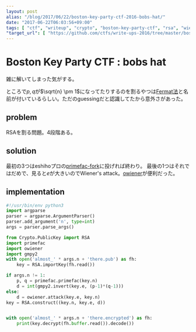 ```yaml
---
layout: post
alias: "/blog/2017/06/22/boston-key-party-ctf-2016-bobs-hat/"
date: "2017-06-22T06:03:56+09:00"
tags: [ "ctf", "writeup", "crypto", "boston-key-party-ctf", "rsa", "wieners-attack" ]
"target_url": [ "https://github.com/ctfs/write-ups-2016/tree/master/boston-key-party-2016/crypto/bobs-hat-4" ]
---
```


# Boston Key Party CTF : bobs hat

雑に解いてしまった気がする。

ところで$p, q$が$\sqrt{n} \pm 1$になってたりするのを割るやつは[Fermat法](https://en.wikipedia.org/wiki/Fermat's_factorization_method)と名前が付いているらしい。ただのguessingだと認識してたから意外さがあった。

## problem

RSAを割る問題。$4$段階ある。

## solution

最初の$3$つはeshihoプロの[primefac-fork](https://github.com/elliptic-shiho/primefac-fork)に投げれば終わり。
最後の$1$つはそれではだめで、見ると$e$が大きいのでWiener's attack。[owiener](https://github.com/orisano/owiener)が便利だった。

## implementation

``` python
#!/usr/bin/env python3
import argparse
parser = argparse.ArgumentParser()
parser.add_argument('n', type=int)
args = parser.parse_args()

from Crypto.PublicKey import RSA
import primefac
import owiener
import gmpy2
with open('almost_' * args.n + 'there.pub') as fh:
    key = RSA.importKey(fh.read())

if args.n != 1:
    p, q = primefac.primefac(key.n)
    d = int(gmpy2.invert(key.e, (p-1)*(q-1)))
else:
    d = owiener.attack(key.e, key.n)
key = RSA.construct((key.n, key.e, d))


with open('almost_' * args.n + 'there.encrypted') as fh:
    print(key.decrypt(fh.buffer.read()).decode())
```
